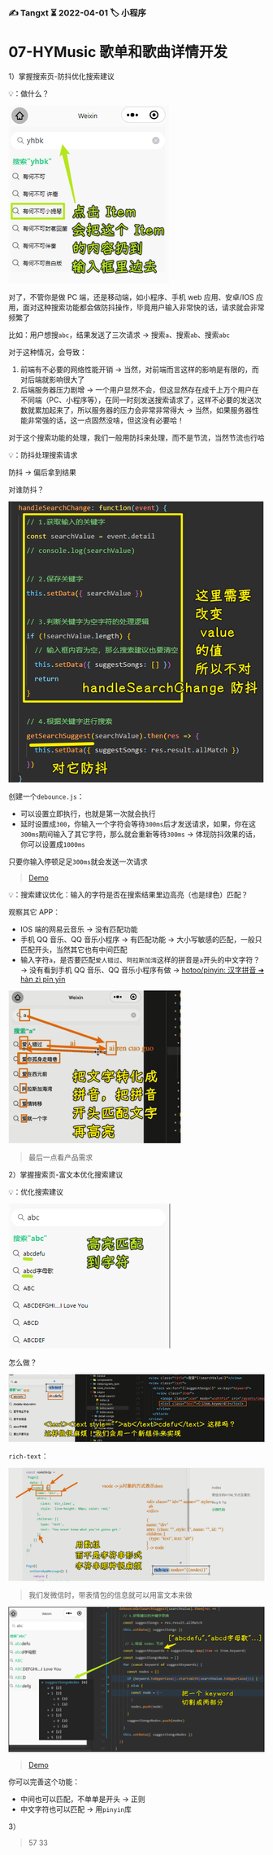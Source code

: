 ### ✍️ Tangxt ⏳ 2022-04-01 🏷️ 小程序

# 07-HYMusic 歌单和歌曲详情开发

1）掌握搜索页-防抖优化搜索建议

💡：做什么？

![Item](assets/img/2022-04-03-18-43-27.png)

对了，不管你是做 PC 端，还是移动端，如小程序、手机 web 应用、安卓/IOS 应用，面对这种搜索功能都会做防抖操作，毕竟用户输入非常快的话，请求就会非常频繁了

比如：用户想搜`abc`，结果发送了三次请求 -> 搜索`a`、搜索`ab`、搜索`abc`

对于这种情况，会导致：

1. 前端有不必要的网络性能开销 -> 当然，对前端而言这样的影响是有限的，而对后端就影响很大了
2. 后端服务器压力剧增 -> 一个用户显然不会，但这显然存在成千上万个用户在不同端（PC、小程序等），在同一时刻发送搜索请求了，这样不必要的发送次数就累加起来了，所以服务器的压力会非常非常得大 -> 当然，如果服务器性能非常强的话，这一点固然没啥，但这没有必要哈！

对于这个搜索功能的处理，我们一般用防抖来处理，而不是节流，当然节流也行哈

💡：防抖处理搜索请求

防抖 -> 偏后拿到结果

对谁防抖？

![防抖](assets/img/2022-04-03-19-08-29.png)

创建一个`debounce.js`：

- 可以设置立即执行，也就是第一次就会执行
- 延时设置成`300`，你输入一个字符会等待`300ms`后才发送请求，如果，你在这`300ms`期间输入了其它字符，那么就会重新等待`300ms` -> 体现防抖效果的话，你可以设置成`1000ms`

只要你输入停顿足足`300ms`就会发送一次请求

> [Demo](https://github.com/ppambler/QQMusic/commit/e0569c9)

💡：搜索建议优化：输入的字符是否在搜索结果里边高亮（也是绿色）匹配？

观察其它 APP：

- IOS 端的网易云音乐 -> 没有匹配功能
- 手机 QQ 音乐、QQ 音乐小程序 -> 有匹配功能 -> 大小写敏感的匹配，一般只匹配开头，当然其它也有中间匹配
- 输入字符`a`，是否要匹配`爱人错过`、`阿拉斯加湾`这样的拼音是`a`开头的中文字符？ -> 没有看到手机 QQ 音乐、QQ 音乐小程序有做 -> [hotoo/pinyin: 汉字拼音 ➜ hàn zì pīn yīn](https://github.com/hotoo/pinyin)

![匹配高亮](assets/img/2022-04-03-20-02-46.png)

> 最后一点看产品需求

2）掌握搜索页-富文本优化搜索建议

💡：优化搜索建议

![搜索建议](assets/img/2022-04-03-20-14-49.png)

怎么做？

![怎么做](assets/img/2022-04-04-19-12-05.png)

`rich-text`：

![富文本](assets/img/2022-04-04-19-23-24.png)

> 我们发微信时，带表情包的信息就可以用富文本来做

![代码](assets/img/2022-04-04-20-20-26.png)

> [Demo](https://github.com/ppambler/QQMusic/commit/1710f34)

你可以完善这个功能：

- 中间也可以匹配，不单单是开头 -> 正则
- 中文字符也可以匹配 -> 用`pinyin`库

3）

> 57 33















